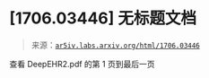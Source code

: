 <!--yml

category: 未分类

date: 2024-09-06 20:08:57

-->

# [1706.03446] 无标题文档

> 来源：[`ar5iv.labs.arxiv.org/html/1706.03446`](https://ar5iv.labs.arxiv.org/html/1706.03446)

查看 DeepEHR2.pdf 的第 1 页到最后一页

